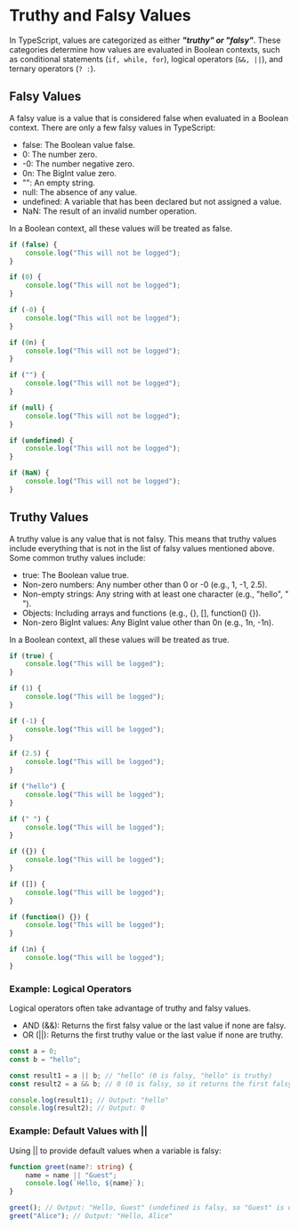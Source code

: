 # Truthy and Falsy Values
In TypeScript, values are categorized as either ***"truthy" or "falsy"***. These categories determine how values are evaluated in Boolean contexts, such as conditional statements (`if, while, for`), logical operators (`&&, ||`), and ternary operators (`? :`).

## Falsy Values
A falsy value is a value that is considered false when evaluated in a Boolean context. There are only a few falsy values in TypeScript:

- false: The Boolean value false.
- 0: The number zero.
- -0: The number negative zero.
- 0n: The BigInt value zero.
- "": An empty string.
- null: The absence of any value.
- undefined: A variable that has been declared but not assigned a value.
- NaN: The result of an invalid number operation.

In a Boolean context, all these values will be treated as false.

```ts
if (false) {
    console.log("This will not be logged");
}

if (0) {
    console.log("This will not be logged");
}

if (-0) {
    console.log("This will not be logged");
}

if (0n) {
    console.log("This will not be logged");
}

if ("") {
    console.log("This will not be logged");
}

if (null) {
    console.log("This will not be logged");
}

if (undefined) {
    console.log("This will not be logged");
}

if (NaN) {
    console.log("This will not be logged");
}
```

## Truthy Values
A truthy value is any value that is not falsy. This means that truthy values include everything that is not in the list of falsy values mentioned above. Some common truthy values include:

- true: The Boolean value true.
- Non-zero numbers: Any number other than 0 or -0 (e.g., 1, -1, 2.5).
- Non-empty strings: Any string with at least one character (e.g., "hello", " ").
- Objects: Including arrays and functions (e.g., {}, [], function() {}).
- Non-zero BigInt values: Any BigInt value other than 0n (e.g., 1n, -1n).

In a Boolean context, all these values will be treated as true.

```ts
if (true) {
    console.log("This will be logged");
}

if (1) {
    console.log("This will be logged");
}

if (-1) {
    console.log("This will be logged");
}

if (2.5) {
    console.log("This will be logged");
}

if ("hello") {
    console.log("This will be logged");
}

if (" ") {
    console.log("This will be logged");
}

if ({}) {
    console.log("This will be logged");
}

if ([]) {
    console.log("This will be logged");
}

if (function() {}) {
    console.log("This will be logged");
}

if (1n) {
    console.log("This will be logged");
}
```

### Example: Logical Operators
Logical operators often take advantage of truthy and falsy values.

- AND (&&): Returns the first falsy value or the last value if none are falsy.
- OR (||): Returns the first truthy value or the last value if none are truthy.

```ts
const a = 0;
const b = "hello";

const result1 = a || b; // "hello" (0 is falsy, "hello" is truthy)
const result2 = a && b; // 0 (0 is falsy, so it returns the first falsy value)

console.log(result1); // Output: "hello"
console.log(result2); // Output: 0
```

### Example: Default Values with ||
Using || to provide default values when a variable is falsy:

```ts
function greet(name?: string) {
    name = name || "Guest";
    console.log(`Hello, ${name}`);
}

greet(); // Output: "Hello, Guest" (undefined is falsy, so "Guest" is used)
greet("Alice"); // Output: "Hello, Alice"
```